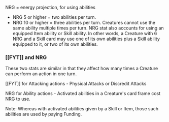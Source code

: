 NRG = energy projection, for using abilities 
   - NRG 5 or higher = two abilities per turn. 
   - NRG 10 or higher = three abilities per turn. 
Creatures cannot use the same ability multiple times per turn. NRG stat also accounts for using an equipped Item ability or Skill ability. In other words, a Creature with 6 NRG and a Skill card may use one of its own abilities plus a Skill ability equipped to it, or two of its own abilities.


### [[FYT]] and NRG

These two stats are similar in that they affect how many times a Creature can perform an action in one turn.

[[FYT]] for Attacking actions - Physical Attacks or Discredit Attacks

NRG for Ability actions - Activated abilities in a Creature's card frame cost NRG to use. 

Note: Whereas with activated abilities given by a Skill or Item, those such abilities are used by paying Funding.